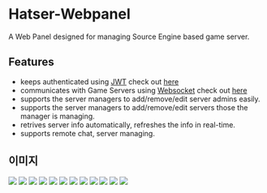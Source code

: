 # Hatser-Webpanel
A Web Panel designed for managing Source Engine based game server.

## Features
* keeps authenticated using [JWT](https://jwt.io/) check out [here](https://github.com/Hatser/Hatser-Webpanel/blob/master/src/store/modules/auth.js)
* communicates with Game Servers using [Websocket](https://tools.ietf.org/html/rfc6455) check out [here](https://github.com/Hatser/Hatser-Webpanel/blob/master/src/components/Pages/Server-Chat.vue#L101)
* supports the server managers to add/remove/edit server admins easily.
* supports the server managers to add/remove/edit servers those the manager is managing.
* retrives server info automatically, refreshes the info in real-time.
* supports remote chat, server managing.


## 이미지
![](https://i.imgur.com/hlRnQMI.gif)
![](https://imgur.com/bbOLpug.png)
![](https://imgur.com/kfd23D0.png)
![](https://imgur.com/6bOjVF3.png)
![](https://imgur.com/JpgZkr5.png)
![](https://imgur.com/mkdygzg.png)
![](https://imgur.com/cH5q0aL.png)
![](https://imgur.com/qeJpISO.png)
![](https://imgur.com/8Q7JoEn.png)
![](https://imgur.com/cH5q0aL.png)
![](https://imgur.com/dHQPcd6.png)
![](https://imgur.com/PRacUCl.png)

